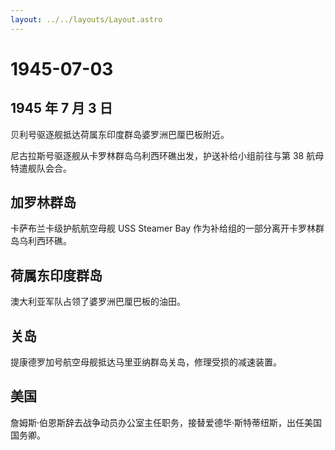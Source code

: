 ```yaml
---
layout: ../../layouts/Layout.astro
---
```


# 1945-07-03

## 1945 年 7 月 3 日

贝利号驱逐舰抵达荷属东印度群岛婆罗洲巴厘巴板附近。

尼古拉斯号驱逐舰从卡罗林群岛乌利西环礁出发，护送补给小组前往与第 38
航母特遣舰队会合。

## 加罗林群岛

卡萨布兰卡级护航航空母舰 USS Steamer Bay
作为补给组的一部分离开卡罗林群岛乌利西环礁。

## 荷属东印度群岛

澳大利亚军队占领了婆罗洲巴厘巴板的油田。

## 关岛

提康德罗加号航空母舰抵达马里亚纳群岛关岛，修理受损的减速装置。

## 美国

詹姆斯·伯恩斯辞去战争动员办公室主任职务，接替爱德华·斯特蒂纽斯，出任美国国务卿。